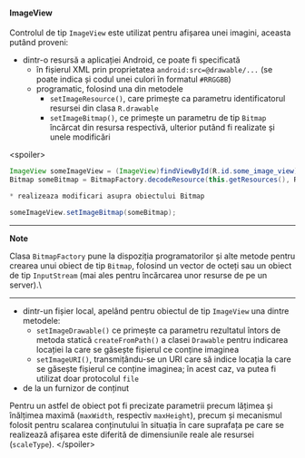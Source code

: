 #### ImageView

Controlul de tip `ImageView` este utilizat pentru afișarea unei imagini,
aceasta putând proveni:

-   dintr-o resursă a aplicației Android, ce poate fi specificată
    -   în fișierul XML prin proprietatea `android:src=@drawable/...`
        (se poate indica și codul unei culori în formatul `#RRGGBB`)
    -   programatic, folosind una din metodele
        -   `setImageResource()`, care primește ca parametru
            identificatorul resursei din clasa `R.drawable`
        -   `setImageBitmap()`, ce primește un parametru de tip `Bitmap`
            încărcat din resursa respectivă, ulterior putând fi
            realizate și unele modificări

\<spoiler>

``` java
ImageView someImageView = (ImageView)findViewById(R.id.some_image_view);
Bitmap someBitmap = BitmapFactory.decodeResource(this.getResources(), R.drawable.some_image);

* realizeaza modificari asupra obiectului Bitmap

someImageView.setImageBitmap(someBitmap);
```

---
**Note**

Clasa `BitmapFactory` pune la dispoziția programatorilor și
alte metode pentru crearea unui obiect de tip `Bitmap`, folosind un
vector de octeți sau un obiect de tip `InputStream` (mai ales pentru
încărcarea unor resurse de pe un server).\

---

-   dintr-un fișier local, apelând pentru obiectul de tip `ImageView`
    una dintre metodele:
    -   `setImageDrawable()` ce primește ca parametru rezultatul întors
        de metoda statică `createFromPath()` a clasei `Drawable` pentru
        indicarea locației la care se găsește fișierul ce conține
        imaginea
    -   `setImageURI()`, transmițându-se un URI care să indice locația
        la care se găsește fișierul ce conține imaginea; în acest caz,
        va putea fi utilizat doar protocolul `file`
-   de la un furnizor de conținut

Pentru un astfel de obiect pot fi precizate parametrii precum lățimea și
înălțimea maximă (`maxWidth`, respectiv `maxHeight`), precum și
mecanismul folosit pentru scalarea conținutului în situația în care
suprafața pe care se realizează afișarea este diferită de dimensiunile
reale ale resursei (`scaleType`). \</spoiler>
